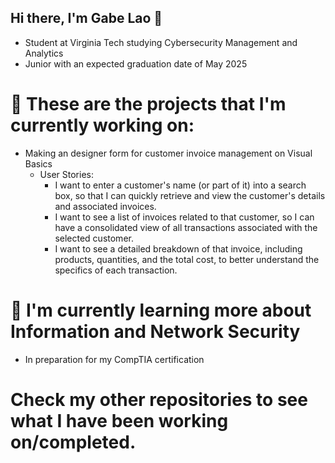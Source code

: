 ## Hi there, I'm Gabe Lao 👋
- Student at Virginia Tech studying Cybersecurity Management and Analytics
- Junior with an expected graduation date of May 2025



# 🔭 These are the projects that I'm currently working on:
  - Making an designer form for customer invoice management on Visual Basics
    - User Stories:
      - I want to enter a customer's name (or part of it) into a search box, so that I can quickly retrieve and view the customer's details and associated invoices.
      - I want to see a list of invoices related to that customer, so I can have a consolidated view of all transactions associated with the selected customer.
      - I want to see a detailed breakdown of that invoice, including products, quantities, and the total cost, to better understand the specifics of each transaction.

# 🌱 I'm currently learning more about Information and Network Security
  - In preparation for my CompTIA certification


# Check my other repositories to see what I have been working on/completed.


<!--
**gabriel13396/gabriel13396** is a ✨ _special_ ✨ repository because its `README.md` (this file) appears on your GitHub profile.

Here are some ideas to get you started:
.
- 📫 How to reach me: ...
- ⚡ Fun fact: ...
-->
